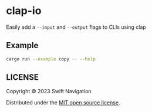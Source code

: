 # clap-io

Easily add a `--input` and `--output` flags to CLIs using clap

## Example

```sh
cargo run --example copy -- --help
```


## LICENSE

Copyright © 2023 Swift Navigation

Distributed under the [MIT open source license](LICENSE).